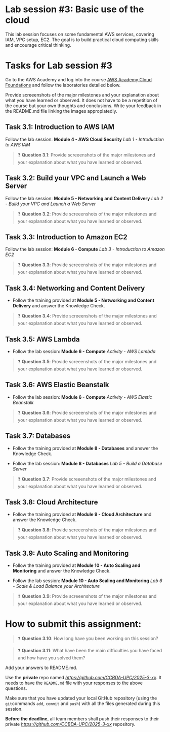 # Lab session #3: Basic use of the cloud

This lab session focuses on some fundamental AWS services, covering IAM, VPC setup, EC2. The goal is to build practical cloud computing skills and encourage critical thinking.

#  Tasks for Lab session #3

Go to the AWS Academy and log into the course [AWS Academy Cloud Foundations](https://awsacademy.instructure.com/courses/109366) and follow the laboratories detailed below.

Provide screeenshots of the major milestones and your explanation about what you have learned or observed. It does not have to be a repetition of the course but your own thoughts and conclusions. Write your feedback in the README.md file linking the images appropiatedly.

## Task 3.1: Introduction to AWS IAM

Follow the lab session: **Module 4 - AWS Cloud Security** *Lab 1 - Introduction to AWS IAM*

> :question: **Question 3.1**: Provide screeenshots of the major milestones and your explanation about what you have learned or observed. 

## Task 3.2: Build your VPC and Launch a Web Server

Follow the lab session: **Module 5 - Networking and Content Delivery** *Lab 2 - Build your VPC and Launch a Web Server*

> :question: **Question 3.2**: Provide screeenshots of the major milestones and your explanation about what you have learned or observed. 

## Task 3.3: Introduction to Amazon EC2

Follow the lab session: **Module 6 - Compute** *Lab 3 - Introduction to Amazon EC2*

> :question: **Question 3.3**: Provide screeenshots of the major milestones and your explanation about what you have learned or observed. 

## Task 3.4: Networking and Content Delivery

- Follow the training provided at **Module 5 - Networking and Content Delivery** and answer the Knowledge Check. 

> :question: **Question 3.4**: Provide screeenshots of the major milestones and your explanation about what you have learned or observed. 

## Task 3.5: AWS Lambda

- Follow the lab session:  **Module 6 - Compute** *Activity - AWS Lambda*

> :question: **Question 3.5**: Provide screeenshots of the major milestones and your explanation about what you have learned or observed. 

## Task 3.6: AWS Elastic Beanstalk

- Follow the lab session: **Module 6 - Compute** *Activity - AWS Elastic Beanstalk*

> :question: **Question 3.6**: Provide screeenshots of the major milestones and your explanation about what you have learned or observed. 

## Task 3.7: Databases

- Follow the training provided at **Module 8 - Databases** and answer the Knowledge Check. 

- Follow the lab session: **Module 8 - Databases** *Lab 5 - Build a Database Server*

> :question: **Question 3.7**: Provide screeenshots of the major milestones and your explanation about what you have learned or observed. 

## Task 3.8: Cloud Architecture

- Follow the training provided at **Module 9 - Cloud Architecture** and answer the Knowledge Check. 

> :question: **Question 3.8**: Provide screeenshots of the major milestones and your explanation about what you have learned or observed. 

## Task 3.9:  Auto Scaling and Monitoring

- Follow the training provided at **Module 10 - Auto Scaling and Monitoring** and answer the Knowledge Check. 

- Follow the lab session: **Module 10 -  Auto Scaling and Monitoring** *Lab 6 - Scale & Load Balance your Architecture*

> :question: **Question 3.9**: Provide screeenshots of the major milestones and your explanation about what you have learned or observed. 

# How to submit this assignment:

> :question: **Question 3.10**: How long have you been working on this session?

> :question: **Question 3.11**: What have been the main difficulties you have faced and how have you solved them? 

Add your answers to README.md.

Use the **private** repo named *https://github.com/CCBDA-UPC/2025-3-xx*. It needs to have the `README.md` file with your responses to the above questions.

Make sure that you have updated your local GitHub repository (using the `git`commands `add`, `commit` and `push`) with all the files generated during this session. 

**Before the deadline**, all team members shall push their responses to their private *https://github.com/CCBDA-UPC/2025-3-xx* repository.